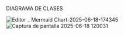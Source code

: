 DIAGRAMA DE CLASES 

![Editor _ Mermaid Chart-2025-06-18-174345](https://github.com/user-attachments/assets/a580828e-00af-4036-91ca-d0f47d3be6ca)
                                                                                         ![Captura de pantalla 2025-06-18 120031](https://github.com/user-attachments/assets/59627228-a8a1-49df-abcb-739ab951322a)




